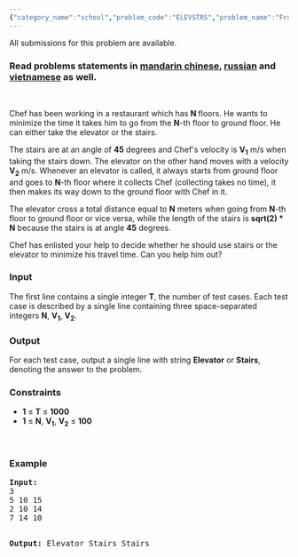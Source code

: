 ```yaml
---
{"category_name":"school","problem_code":"ELEVSTRS","problem_name":"From heaven to earth","languages_supported":{"0":"ADA","1":"ASM","2":"BASH","3":"BF","4":"C","5":"C99 strict","6":"CAML","7":"CLOJ","8":"CLPS","9":"CPP 4.3.2","10":"CPP 6.3","11":"CPP14","12":"CS2","13":"D","14":"ERL","15":"FORT","16":"FS","17":"GO","18":"HASK","19":"ICK","20":"ICON","21":"JAVA","22":"JS","23":"kotlin","24":"LISP clisp","25":"LISP sbcl","26":"LUA","27":"NEM","28":"NICE","29":"NODEJS","30":"PAS fpc","31":"PAS gpc","32":"PERL","33":"PERL6","34":"PHP","35":"PIKE","36":"PRLG","37":"PYPY","38":"PYTH","39":"PYTH 3.5","40":"RUBY","41":"rust","42":"SCALA","43":"SCM chicken","44":"SCM guile","45":"SCM qobi","46":"ST","47":"swift","48":"TCL","49":"TEXT","50":"WSPC"},"max_timelimit":1,"source_sizelimit":50000,"problem_author":"melnik","problem_tester":"kingofnumbers","date_added":"17-08-2017","tags":{"0":"cakewalk","1":"cook85","2":"math","3":"melnik"},"editorial_url":"https://discuss.codechef.com/problems/ELEVSTRS","time":{"view_start_date":1503253800,"submit_start_date":1503253800,"visible_start_date":1503253800,"end_date":1735669800},"layout":"problem"}
---
```

<span class="solution-visible-txt">All submissions for this problem are available.</span><h3>Read problems statements in <a target="_blank" 
href="http://www.codechef.com/download/translated/COOK85/mandarin/ELEVSTRS.pdf">mandarin chinese</a>, <a target="_blank" 
href="http://www.codechef.com/download/translated/COOK85/russian/ELEVSTRS.pdf">russian</a> and <a target="_blank" 
href="http://www.codechef.com/download/translated/COOK85/vietnamese/ELEVSTRS.pdf">vietnamese</a> as well.</h3>

<p> </p>

<p>Chef has been working in a restaurant which has <b> N </b> floors. He wants to minimize the time it takes him to go from the <b>N</b>-th floor to ground floor. He can either take the elevator or the stairs. </p>

<p>The stairs are at an angle of <b>45</b> degrees and Chef's velocity is <b>V<sub>1</sub></b> m/s when taking the stairs down. The elevator on the other hand moves with a velocity <b>V<sub>2</sub></b> m/s. Whenever an elevator is called, it always starts from ground floor and goes to <b>N</b>-th floor where it collects Chef (collecting takes no time), it then makes its way down to the ground floor with Chef in it. </p> 

The elevator cross a total distance equal to <b>N</b> meters when going from <b>N</b>-th floor to ground floor or vice versa, while the length of the stairs is <b>sqrt(2) * N</b> because the stairs is at angle <b>45</b> degrees.

<p>Chef has enlisted your help to decide whether he should use stairs or the elevator to minimize his travel time. Can you help him out?</p>



<h3>Input</h3>
<p>The first line contains a single integer <b>T</b>, the number of test cases. Each test case is described by a single line containing three space-separated integers <b>N</b>, <b>V<sub>1</sub></b>, <b>V<sub>2</sub></b>. </p>

<h3>Output</h3>
<p>For each test case, output a single line with string <b>Elevator</b> or <b>Stairs</b>, denoting the answer to the problem.</p>

<h3>Constraints</h3>
<ul>
<li><b>1</b> ≤ <b>T</b> ≤ <b> 1000 </b></li>
<li><b>1</b> ≤ <b>N</b>, <b>V<sub>1</sub></b>, <b>V<sub>2</sub></b> ≤ <b> 100 </b></li>
</ul>
                                                                                                                                                                                                                                                                                                                                                                                                                                                                                                                                                                                                                                                                                                                                                                                                                                                                                                                                                                                                                                                                                                                                                                                                                                                                                                                                                                                                                                                                                                                                                                                                                                                                                                                                                                                                                                                                                                                                                                                                                                                                                                                                                                                                                                                                                                                                                                                                                                                                                                                                                                                                                                                                                                                                                                         <p> </p>
<h3>Example</h3>
<pre><b>Input:</b>
3
5 10 15
2 10 14
7 14 10

<b>Output:</b>
Elevator
Stairs
Stairs
</pre>
<p> </p>
